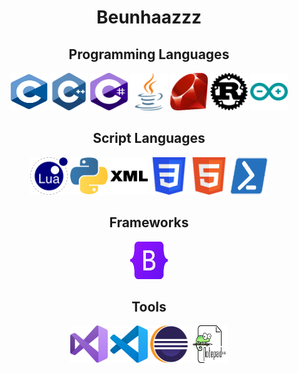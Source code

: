 <h1 align="center">Beunhaazzz</h1>
<h2 align="center">Programming Languages</h2>
<p align="center">
    <a><img src="https://github.com/Beunhaazzz/Beunhaazzz/blob/main/Images/c.svg" alt="C++" width="60" height="60"/></a>
    <a><img src="https://github.com/Beunhaazzz/Beunhaazzz/blob/main/Images/cpp.svg" alt="C" width="60" height="60"/></a>
    <a><img src="https://github.com/Beunhaazzz/Beunhaazzz/blob/main/Images/c-sharp.svg" alt="C#" width="60" height="60"/></a>
    <a><img src="https://github.com/Beunhaazzz/Beunhaazzz/blob/main/Images/java.svg" alt="java" width="60" height="60"/></a>
    <a><img src="https://github.com/Beunhaazzz/Beunhaazzz/blob/main/Images/ruby.svg" alt="Ruby" width="60" height="60"/></a>
    <a><img src="https://github.com/Beunhaazzz/Beunhaazzz/blob/main/Images/rust.svg" alt="Rust" width="60" height="60"/></a>
    <a><img src="https://github.com/Beunhaazzz/Beunhaazzz/blob/main/Images/arduino.svg" alt="Arduino" width="60" height="60"/></a>
</p>
<h2 align="center">Script Languages</h2>
<p align="center">
    <a><img src="https://github.com/Beunhaazzz/Beunhaazzz/blob/main/Images/lua.svg" alt="Lua" width="60" height="60"/></a>
    <a><img src="https://github.com/Beunhaazzz/Beunhaazzz/blob/main/Images/python.svg" alt="Python" width="60" height="60"/></a>
    <a><img src="https://github.com/Beunhaazzz/Beunhaazzz/blob/main/Images/xml.svg" alt="Xml" width="60" height="60"/></a>
    <a><img src="https://github.com/Beunhaazzz/Beunhaazzz/blob/main/Images/css.svg" alt="Css" width="60" height="60"/></a>
    <a><img src="https://github.com/Beunhaazzz/Beunhaazzz/blob/main/Images/html5.svg" alt="Html5" width="60" height="60"/></a>
    <a><img src="https://github.com/Beunhaazzz/Beunhaazzz/blob/main/Images/powershell.svg" alt="PowerShell" width="60" height="60"/></a>
</p>
<h2 align="center">Frameworks</h2>
<p align="center">
    <a><img src="https://github.com/Beunhaazzz/Beunhaazzz/blob/main/Images/bootstrap.svg" alt="Bootstrap" width="60" height="60" /></a>
</p>
<h2 align="center">Tools</h2>
<p align="center">
    <a><img src="https://github.com/Beunhaazzz/Beunhaazzz/blob/main/Images/VisualStudio.svg" alt="VisualStudio" width="60" height="60" /></a>
    <a><img src="https://github.com/Beunhaazzz/Beunhaazzz/blob/main/Images/VisualStudioCode.svg" alt="VisualStudioCode" width="60" height="60" /></a>
    <a><img src="https://github.com/Beunhaazzz/Beunhaazzz/blob/main/Images/Eclipse.svg" alt="Eclipse" width="60" height="60" /></a>
    <a><img src="https://github.com/Beunhaazzz/Beunhaazzz/blob/main/Images/Notepad.svg" alt="Notepad" width="60" height="60" /></a>
</p>
